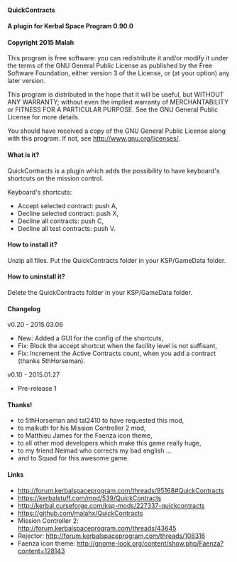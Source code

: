 ﻿#### QuickContracts
#### A plugin for Kerbal Space Program 0.90.0
#### Copyright 2015 Malah

This program is free software: you can redistribute it and/or modify
it under the terms of the GNU General Public License as published by
the Free Software Foundation, either version 3 of the License, or
(at your option) any later version.

This program is distributed in the hope that it will be useful,
but WITHOUT ANY WARRANTY; without even the implied warranty of
MERCHANTABILITY or FITNESS FOR A PARTICULAR PURPOSE.  See the
GNU General Public License for more details.

You should have received a copy of the GNU General Public License
along with this program.  If not, see <http://www.gnu.org/licenses/>. 


#### What is it?

QuickContracts is a plugin which adds the possibility to have keyboard's shortcuts on the mission control.

Keyboard's shortcuts:
* Accept selected contract: push A,
* Decline selected contract: push X,
* Decline all contracts: push C,
* Decline all test contracts: push V.

#### How to install it?

Unzip all files. Put the QuickContracts folder in your KSP/GameData folder.

#### How to uninstall it?

Delete the QuickContracts folder in your KSP/GameData folder.

#### Changelog

v0.20 - 2015.03.06
* New: Added a GUI for the config of the shortcuts, 
* Fix: Block the accept shortcut when the facility level is not suffisant,
* Fix: Increment the Active Contracts count, when you add a contract (thanks 5thHorseman).

v0.10 - 2015.01.27
* Pre-release 1

#### Thanks!

* to 5thHorseman and tal2410 to have requested this mod,
* to malkuth for his Mission Controller 2 mod,
* to Matthieu James for the Faenza icon theme,
* to all other mod developers which make this game really huge,
* to my friend Neimad who corrects my bad english ...
* and to Squad for this awesome game.

#### Links

* http://forum.kerbalspaceprogram.com/threads/95168#QuickContracts
* https://kerbalstuff.com/mod/539/QuickContracts
* http://kerbal.curseforge.com/ksp-mods/227337-quickcontracts
* https://github.com/malahx/QuickContracts
* Mission Controller 2: http://forum.kerbalspaceprogram.com/threads/43645
* Rejector: http://forum.kerbalspaceprogram.com/threads/108316
* Faenza icon theme: http://gnome-look.org/content/show.php/Faenza?content=128143